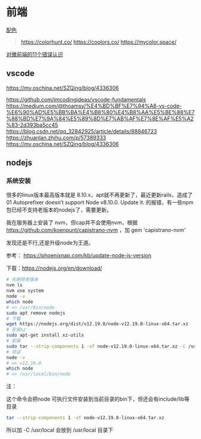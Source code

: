 # 前端

[配色](https://dev.to/sabrinasuarezarrieta/best-sites-to-create-your-website-colour-palette-373p)
> https://colorhunt.co/
> https://coolors.co/
> https://mycolor.space/

[对微前端的11个错误认识](https://www.infoq.cn/article/eSR6Ykh2lfhzeRpKWijj)

## vscode

https://my.oschina.net/SZQing/blog/4336306

https://github.com/imcodingideas/vscode-fundamentals
https://medium.com/@thoamsy/%E4%BD%BF%E7%94%A8-vs-code-%E6%90%AD%E5%BB%BA%E4%B8%80%E4%B8%AA%E5%BE%88%E7%88%BD%E7%9A%84%E5%89%8D%E7%AB%AF%E7%8E%AF%E5%A2%83-2d393ba5cc45
https://blog.csdn.net/qq_32842925/article/details/88846723
https://zhuanlan.zhihu.com/p/57389333
https://my.oschina.net/SZQing/blog/4336306

## nodejs

### 系统安装

很多的linux版本最高版本就是 8.10.x，apt就不再更新了，最近更新rails，造成了
  01 Autoprefixer doesn’t support Node v8.10.0. Update it.
的报错，有一些npm包已经不支持老版本的nodejs了，需要更新。

我在服务器上安装了 nvm，但cap并不会使用nvm，根据 https://github.com/koenpunt/capistrano-nvm ，加 gem 'capistrano-nvm'

发现还是不行,还是升级node为王道。

参考： https://phoenixnap.com/kb/update-node-js-version

下载：https://nodejs.org/en/download/

```bash
# 先删除老版本
nvm ls
nvm use system
node -v
which node
# => /usr/bin/node
sudo apt remove nodejs
# 下载
wget https://nodejs.org/dist/v12.19.0/node-v12.19.0-linux-x64.tar.xz
# 安装xz
sudo apt-get install xz-utils
# 安装
sudo tar --strip-components 1 -xf node-v12.19.0-linux-x64.tar.xz -C /usr/local
# 验证
node -v
# => v12.19.0
which node
# => /usr/local/bin/node
```

注：

这个命令会把node 可执行文件安装到当前目录的bin下，但还会有include/lib等目录

```bash
tar --strip-components 1 -xf node-v12.19.0-linux-x64.tar.xz
```

所以加 -C /usr/local 会放到 /usr/local 目录下
